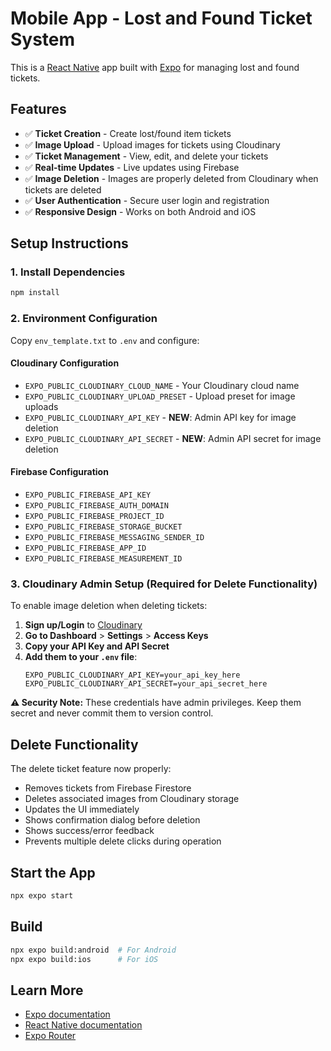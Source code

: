 # Mobile App - Lost and Found Ticket System

This is a [React Native](https://reactnative.dev) app built with [Expo](https://expo.dev) for managing lost and found tickets.

## Features

- ✅ **Ticket Creation** - Create lost/found item tickets
- ✅ **Image Upload** - Upload images for tickets using Cloudinary
- ✅ **Ticket Management** - View, edit, and delete your tickets
- ✅ **Real-time Updates** - Live updates using Firebase
- ✅ **Image Deletion** - Images are properly deleted from Cloudinary when tickets are deleted
- ✅ **User Authentication** - Secure user login and registration
- ✅ **Responsive Design** - Works on both Android and iOS

## Setup Instructions

### 1. Install Dependencies

```bash
npm install
```

### 2. Environment Configuration

Copy `env_template.txt` to `.env` and configure:

#### Cloudinary Configuration
- `EXPO_PUBLIC_CLOUDINARY_CLOUD_NAME` - Your Cloudinary cloud name
- `EXPO_PUBLIC_CLOUDINARY_UPLOAD_PRESET` - Upload preset for image uploads
- `EXPO_PUBLIC_CLOUDINARY_API_KEY` - **NEW**: Admin API key for image deletion
- `EXPO_PUBLIC_CLOUDINARY_API_SECRET` - **NEW**: Admin API secret for image deletion

#### Firebase Configuration
- `EXPO_PUBLIC_FIREBASE_API_KEY`
- `EXPO_PUBLIC_FIREBASE_AUTH_DOMAIN`
- `EXPO_PUBLIC_FIREBASE_PROJECT_ID`
- `EXPO_PUBLIC_FIREBASE_STORAGE_BUCKET`
- `EXPO_PUBLIC_FIREBASE_MESSAGING_SENDER_ID`
- `EXPO_PUBLIC_FIREBASE_APP_ID`
- `EXPO_PUBLIC_FIREBASE_MEASUREMENT_ID`

### 3. Cloudinary Admin Setup (Required for Delete Functionality)

To enable image deletion when deleting tickets:

1. **Sign up/Login** to [Cloudinary](https://cloudinary.com)
2. **Go to Dashboard** > **Settings** > **Access Keys**
3. **Copy your API Key and API Secret**
4. **Add them to your `.env` file**:
   ```
   EXPO_PUBLIC_CLOUDINARY_API_KEY=your_api_key_here
   EXPO_PUBLIC_CLOUDINARY_API_SECRET=your_api_secret_here
   ```

**⚠️ Security Note:** These credentials have admin privileges. Keep them secret and never commit them to version control.

## Delete Functionality

The delete ticket feature now properly:
- Removes tickets from Firebase Firestore
- Deletes associated images from Cloudinary storage
- Updates the UI immediately
- Shows confirmation dialog before deletion
- Shows success/error feedback
- Prevents multiple delete clicks during operation

## Start the App

```bash
npx expo start
```

## Build

```bash
npx expo build:android  # For Android
npx expo build:ios      # For iOS
```

## Learn More

- [Expo documentation](https://docs.expo.dev/)
- [React Native documentation](https://reactnative.dev/)
- [Expo Router](https://expo.github.io/router/)
